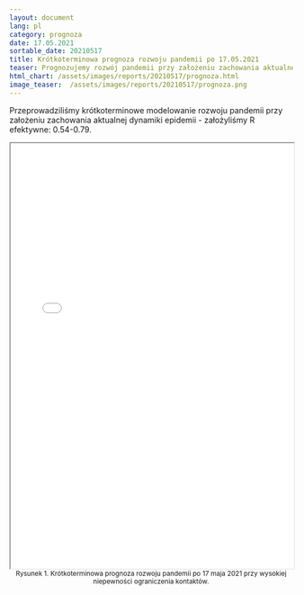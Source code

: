 ```yaml
---
layout: document
lang: pl
category: prognoza
date: 17.05.2021
sortable_date: 20210517
title: Krótkoterminowa prognoza rozwoju pandemii po 17.05.2021 
teaser: Prognozujemy rozwój pandemii przy założeniu zachowania aktualnej dynamiki epidemii.
html_chart: /assets/images/reports/20210517/prognoza.html
image_teaser:  /assets/images/reports/20210517/prognoza.png
---
```


Przeprowadziliśmy krótkoterminowe modelowanie rozwoju pandemii przy założeniu zachowania aktualnej dynamiki epidemii - 
założyliśmy R efektywne: 0.54-0.79.


<div style="text-align: center" class="row 80%">
    <span class="image fit">
        <iframe src="{{ page.html_chart }}" alt="" style="width: 100%; height:54em;"></iframe>
    </span>
    <small>Rysunek 1. Krótkoterminowa prognoza rozwoju pandemii po 17 maja 2021 przy wysokiej niepewności ograniczenia kontaktów.</small>
</div>
